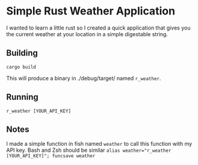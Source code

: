 # Simple Rust Weather Application
I wanted to learn a little rust so I created a quick application that gives you the current weather at your location in a simple digestable string.

## Building
`cargo build`

This will produce a binary in ./debug/target/ named `r_weather`.

## Running
`r_weather [YOUR_API_KEY]`

## Notes
I made a simple function in fish named `weather` to call this function with my API key. Bash and Zsh should be similar
`alias weather="r_weather [YOUR_API_KEY]"; funcsave weather`
